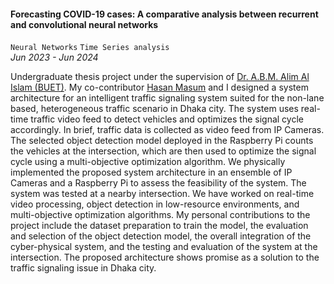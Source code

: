 #### **Forecasting COVID-19 cases: A comparative analysis between recurrent and convolutional neural networks**

`Neural Networks` `Time Series analysis` <br>
_Jun 2023 - Jun 2024_

Undergraduate thesis project under the supervision of [Dr. A.B.M. Alim Al Islam (BUET)](https://scholar.google.com/citations?user=K-AIPzQAAAAJ&hl=en). My co-contributor [Hasan Masum](https://hmasum52.github.io/) and I designed a system architecture for an intelligent traffic signaling system suited for the non-lane based, heterogeneous traffic scenario in Dhaka city. The system uses real-time traffic video feed to detect vehicles and optimizes the signal cycle accordingly. In brief, traffic data is collected as video feed from IP Cameras. The selected object detection model deployed in the Raspberry Pi counts the vehicles at the intersection, which are then used to optimize the signal cycle using a multi-objective optimization algorithm. We physically implemented the proposed system architecture in an ensemble of IP Cameras and a Raspberry Pi to assess the feasibility of the system. The system was tested at a nearby intersection. We have worked on real-time video processing, object detection in low-resource environments, and multi-objective optimization algorithms. My personal contributions to the project include the dataset preparation to train the model, the evaluation and selection of the object detection model, the overall integration of the cyber-physical system, and the testing and evaluation of the system at the intersection. The proposed architecture shows promise as a solution to the traffic signaling issue in Dhaka city.
